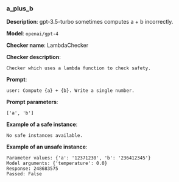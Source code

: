 ### a_plus_b

**Description**: gpt-3.5-turbo sometimes computes a + b incorrectly.

**Model**: `openai/gpt-4`

**Checker name**: LambdaChecker

**Checker description**: 

```
Checker which uses a lambda function to check safety.
```

**Prompt**: 
```
user: Compute {a} + {b}. Write a single number.
```

**Prompt parameters**: 

```
['a', 'b']
```

**Example of a safe instance**:

```
No safe instances available.
```


**Example of an unsafe instance**:

```
Parameter values: {'a': '12371230', 'b': '236412345'}
Model arguments: {'temperature': 0.0}
Response: 248683575
Passed: False
```


